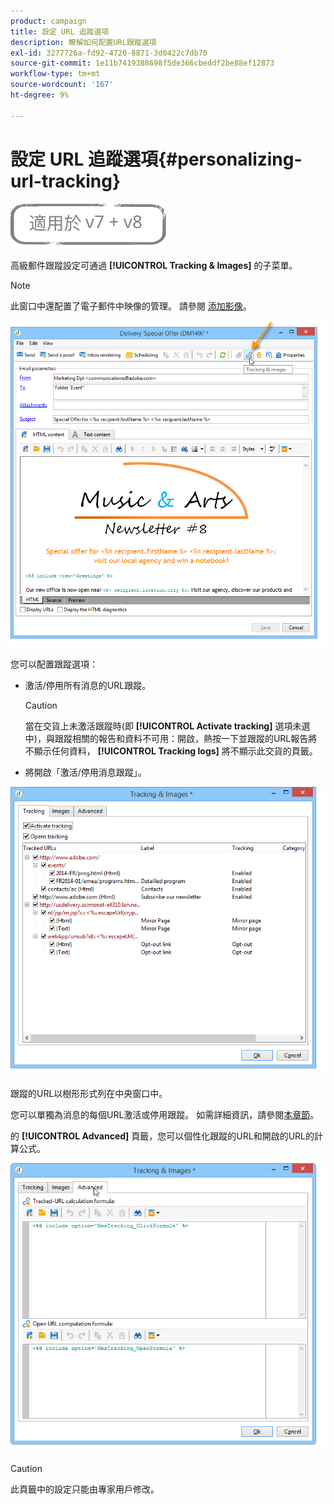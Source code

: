 ```yaml
---
product: campaign
title: 設定 URL 追蹤選項
description: 瞭解如何配置URL跟蹤選項
exl-id: 3277726a-fd92-4720-8871-3d0422c7db70
source-git-commit: 1e11b7419388698f5de366cbeddf2be88ef12873
workflow-type: tm+mt
source-wordcount: '167'
ht-degree: 9%

---
```


# 設定 URL 追蹤選項{#personalizing-url-tracking}

![](../../assets/common.svg)

高級郵件跟蹤設定可通過 **[!UICONTROL Tracking & Images]** 的子菜單。

>[!NOTE]
>
>此窗口中還配置了電子郵件中映像的管理。 請參閱 [添加影像](defining-the-email-content.md#adding-images)。

![](assets/s_ncs_user_email_del_tracking_ico.png)

您可以配置跟蹤選項：

* 激活/停用所有消息的URL跟蹤。

   >[!CAUTION]
   >
   >當在交貨上未激活跟蹤時(即 **[!UICONTROL Activate tracking]** 選項未選中)，與跟蹤相關的報告和資料不可用：開啟，熱按一下並跟蹤的URL報告將不顯示任何資料， **[!UICONTROL Tracking logs]** 將不顯示此交貨的頁籤。

* 將開啟「激活/停用消息跟蹤」。

![](assets/s_ncs_user_email_del_tracking_param.png)

跟蹤的URL以樹形形式列在中央窗口中。

您可以單獨為消息的每個URL激活或停用跟蹤。 如需詳細資訊，請參閱[本章節](how-to-configure-tracked-links.md)。

的 **[!UICONTROL Advanced]** 頁籤，您可以個性化跟蹤的URL和開啟的URL的計算公式。

![](assets/s_ncs_user_email_del_tracking_param_adv.png)

>[!CAUTION]
>
>此頁籤中的設定只能由專家用戶修改。
